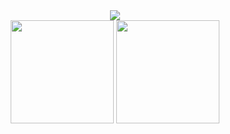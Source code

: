 <div align="center">
   <div>
      <img src="https://github-readme-streak-stats.herokuapp.com/?user=etztrefis&theme=radical&type=png"/></br>
    <img height=165 src="https://github-readme-stats.vercel.app/api?username=etztrefis&count_private=true&theme=radical&show_icons=true">
    <img height=165 src="https://github-readme-stats.vercel.app/api/top-langs/?username=etztrefis&theme=radical&layout=compact">
  </div>
</div>
